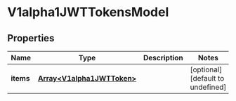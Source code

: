 # V1alpha1JWTTokensModel

## Properties

Name | Type | Description | Notes
------------ | ------------- | ------------- | -------------
**items** | [**Array&lt;V1alpha1JWTToken&gt;**](V1alpha1JWTToken.md) |  | [optional] [default to undefined]


